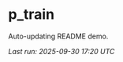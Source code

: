 # p_train

Auto-updating README demo.

<!--START_SECTION:status-->
_Last run: 2025-09-30 17:20 UTC_
<!--END_SECTION:status-->































































































































































































































































































































































































































































































































































































































































































































































































































































































